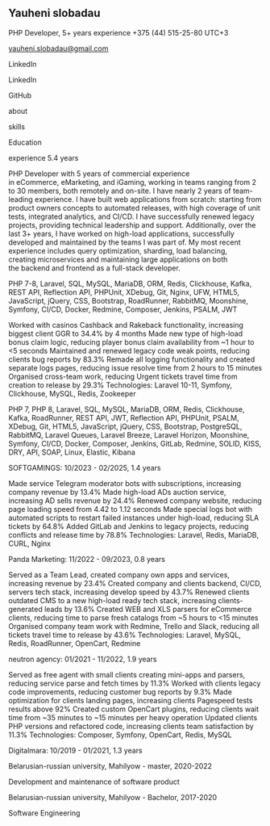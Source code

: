 ## Yauheni slobadau

PHP Developer, 5+ years experience
+375 (44) 515-25-80
UTC+3 

yauheni.slobadau@gmail.com

LinkedIn

LinkedIn

GitHub

about

skills

Education

experience 5.4 years

PHP Developer with 5 years of commercial experience in eCommerce, eMarketing, and iGaming, working in teams ranging from 2 to 30 members, both remotely and on-site. I have nearly 2 years of team-leading experience. I have built web applications from scratch: starting from product owners concepts to automated releases, with high coverage of unit tests, integrated analytics, and CI/CD. I have successfully renewed legacy projects, providing technical leadership and support.
Additionally, over the last 3+ years, I have worked on high-load applications, successfully developed and maintained by the teams I was part of. My most recent experience includes query optimization, sharding, load balancing, creating microservices and maintaining large applications on both the backend and frontend as a full-stack developer.

PHP 7-8, Laravel, SQL, MySQL, MariaDB, ORM, Redis, Clickhouse, Kafka, REST API, Reflection API, PHPUnit, XDebug, Git, Nginx, UFW, HTML5, JavaScript, jQuery, CSS, Bootstrap, RoadRunner, RabbitMQ, Moonshine, Symfony, CI/CD, Docker, Redmine, Composer, Jenkins, PSALM, JWT

Worked with casinos Cashback and Rakeback functionality, increasing biggest client GGR to 34.4% by 4 months
Made new type of high-load bonus claim logic, reducing player bonus claim availability from ~1 hour to <5 seconds
Maintained and renewed legacy code weak points, reducing clients bug reports by 83.3%
Remade all logging functionality and created separate logs pages, reducing issue resolve time from 2 hours to 15 minutes
Organised cross-team work, reducing Urgent tickets travel time from creation to release by 29.3%
Technologies: Laravel 10-11, Symfony, Clickhouse, MySQL, Redis, Zookeeper

PHP 7, PHP 8, Laravel, SQL, MySQL, MariaDB, ORM, Redis, Clickhouse, Kafka, RoadRunner, REST API, JWT, Reflection API, PHPUnit, PSALM, XDebug, Git, HTML5, JavaScript, jQuery, CSS, Bootstrap, PostgreSQL, RabbitMQ, Laravel Queues, Laravel Breeze, Laravel Horizon, Moonshine, Symfony, CI/CD, Docker, Composer, Jenkins, GitLab, Redmine, SOLID, KISS, DRY, API, SOAP, Linux, Elastic, Kibana

SOFTGAMINGS: 10/2023 - 02/2025, 1.4 years 

Made service Telegram moderator bots with subscriptions, increasing company revenue by 13.4%
Made high-load ADs auction service, increasing AD sells revenue by 24.4%
Renewed company website, reducing page loading speed from 4.42 to 1.12 seconds
Made special logs bot with automated scripts to restart failed instances under high-load, reducing SLA tickets by 64.8%
Added GitLab and Jenkins to legacy projects, reducing conflicts and release time by 78.8%
Technologies: Laravel, Redis, MariaDB, CURL, Nginx

Panda Marketing: 11/2022 - 09/2023, 0.8 years

Served as a Team Lead, created company own apps and services, increasing revenue by 23.4%
Created company and clients backend, CI/CD, servers tech stack, increasing develop speed by 43.7%
Renewed clients outdated CMS to a new high-load ready tech stack, increasing clients-generated leads by 13.6%
Created WEB and XLS parsers for eCommerce clients, reducing time to parse fresh catalogs from ~5 hours to <15 minutes
Organised company team work with Redmine, Trello and Slack, reducing all tickets travel time to release by 43.6%
Technologies: Laravel, MySQL, Redis, RoadRunner, OpenCart, Redmine

neutron agency: 01/2021 - 11/2022, 1.9 years 

Served as free agent with small clients creating mini-apps and parsers, reducing service parse and fetch times by 11.3%
Worked with clients legacy code improvements, reducing customer bug reports by 9.3%
Made optimization for clients landing pages, increasing clients Pagespeed tests results above 92%
Created custom OpenCart plugins, reducing clients wait time from ~35 minutes to ~15 minutes per heavy operation
Updated clients PHP versions and refactored code, increasing clients team satisfaction by 11.3%
Technologies: Composer, Symfony, OpenCart, Redis, MySQL

Digitalmara: 10/2019 - 01/2021, 1.3 years 

Belarusian-russian university, Mahilyow - master, 2020-2022

Development and maintenance of software product

Belarusian-russian university, Mahilyow - Bachelor, 2017-2020

Software Engineering

<!--
**JauheniS/JauheniS** is a ✨ _special_ ✨ repository because its `README.md` (this file) appears on your GitHub profile.

Here are some ideas to get you started:

- 🔭 I’m currently working on ...
- 🌱 I’m currently learning ...
- 👯 I’m looking to collaborate on ...
- 🤔 I’m looking for help with ...
- 💬 Ask me about ...
- 📫 How to reach me: ...
- 😄 Pronouns: ...
- ⚡ Fun fact: ...
-->
